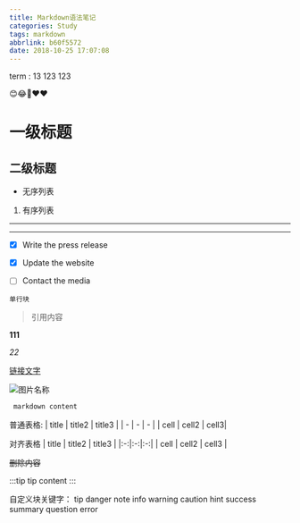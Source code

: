 ```yaml
---
title: Markdown语法笔记
categories: Study
tags: markdown
abbrlink: b60f5572
date: 2018-10-25 17:07:08
---
```



term 
: 13
123
123

😊😂🤣❤❤

# 一级标题
## 二级标题

- 无序列表
1. 有序列表

*** 
--- 

- [x] Write the press release
- [x] Update the website
- [ ] Contact the media


`单行块`

> 引用内容

**111**

*22*


[链接文字](链接地址)


![图片名称](图片地址)

```md
 markdown content

```

普通表格:
| title | title2 | title3 |
| - | - | - |
| cell | cell2 | cell3|

对齐表格
| title | title2 | title3 |
|:-:|:-:|:-:|
| cell | cell2 | cell3 |

~~删除内容~~

:::tip 
  tip content
:::

自定义块关键字： tip   danger  note   info  warning  caution   hint  success    summary  question error  